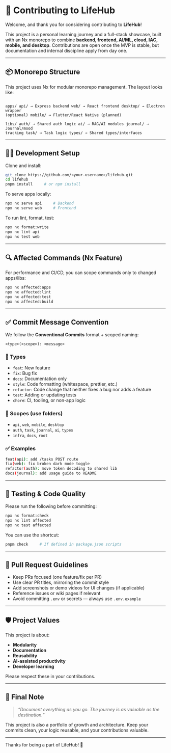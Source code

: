 # 🤝 Contributing to LifeHub

Welcome, and thank you for considering contributing to **LifeHub**!

This project is a personal learning journey and a full-stack showcase, built
with an Nx monorepo to combine **backend, frontend, AI/ML, cloud, IAC, mobile,
and desktop**. Contributions are open once the MVP is stable, but documentation
and internal discipline apply from day one.

---

## 📦 Monorepo Structure

This project uses Nx for modular monorepo management. The layout looks like:
```

apps/ api/ → Express backend web/ → React frontend desktop/ → Electron wrapper
(optional) mobile/ → Flutter/React Native (planned)

libs/ auth/ → Shared auth logic ai/ → RAG/AI modules journal/ → Journal/mood
tracking task/ → Task logic types/ → Shared types/interfaces

````
---

## 🧑‍💻 Development Setup

Clone and install:

```bash
git clone https://github.com/<your-username>/lifehub.git
cd lifehub
pnpm install     # or npm install
````

To serve apps locally:

```bash
npx nx serve api     # Backend
npx nx serve web     # Frontend
```

To run lint, format, test:

```bash
npx nx format:write
npx nx lint api
npx nx test web
```

---

## 🔍 Affected Commands (Nx Feature)

For performance and CI/CD, you can scope commands only to changed apps/libs:

```bash
npx nx affected:apps
npx nx affected:lint
npx nx affected:test
npx nx affected:build
```

---

## ✅ Commit Message Convention

We follow the **Conventional Commits** format + scoped naming:

```
<type>(<scope>): <message>
```

### 🔖 Types

- `feat`: New feature
- `fix`: Bug fix
- `docs`: Documentation only
- `style`: Code formatting (whitespace, prettier, etc.)
- `refactor`: Code change that neither fixes a bug nor adds a feature
- `test`: Adding or updating tests
- `chore`: CI, tooling, or non-app logic

### 🧩 Scopes (use folders)

- `api`, `web`, `mobile`, `desktop`
- `auth`, `task`, `journal`, `ai`, `types`
- `infra`, `docs`, `root`

### ✅ Examples

```bash
feat(api): add /tasks POST route
fix(web): fix broken dark mode toggle
refactor(auth): move token decoding to shared lib
docs(journal): add usage guide to README
```

---

## 🧪 Testing & Code Quality

Please run the following before committing:

```bash
npx nx format:check
npx nx lint affected
npx nx test affected
```

You can use the shortcut:

```bash
pnpm check     # If defined in package.json scripts
```

---

## 🚀 Pull Request Guidelines

- Keep PRs focused (one feature/fix per PR)
- Use clear PR titles, mirroring the commit style
- Add screenshots or demo videos for UI changes (if applicable)
- Reference issues or wiki pages if relevant
- Avoid committing `.env` or secrets — always use `.env.example`

---

## 🛡️ Project Values

This project is about:

- **Modularity**
- **Documentation**
- **Reusability**
- **AI-assisted productivity**
- **Developer learning**

Please respect these in your contributions.

---

## 🧠 Final Note

> _“Document everything as you go. The journey is as valuable as the
> destination.”_

This project is also a portfolio of growth and architecture. Keep your commits
clean, your logic reusable, and your contributions valuable.

---

Thanks for being a part of LifeHub! 🚀

```

```
